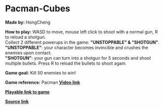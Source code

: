 # Pacman-Cubes

**Made by:** 
HongCheng

**How to play:** 
WASD to move, mouse left click to shoot with a normal gun, R to reload a shotgun. <br>
Collect 2 different powerups in the game: **"UNSTOPPABLE" & "SHOTGUN"**. <br>
**"UNSTOPPABLE"**: your character becomes invincible and crushes the enemies upon contact. <br>
**"SHOTGUN"**: your gun can turn into a shotgun for 5 seconds and shoot multiple bullets. Press R to reload the bullets to shoot again.

**Game goal:**
Kill 50 enemies to win!

**Game reference:** 
Pacman [**Video link**](https://www.youtube.com/watch?v=dScq4P5gn4A&pp=ygULcGFjbWFuIGdhbWU%3D/)

[**Playable link to game**](https://zhang-ale.github.io/Pacman-Cubes/Build/)
 
[**Source link**](https://github.com/Zhang-Ale/Pacman-Cubes/tree/main/) 
